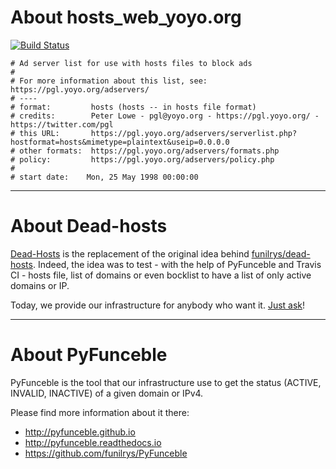 # About hosts_web_yoyo.org

[![Build Status](https://travis-ci.org/dead-hosts/hosts_web_yoyo.org.svg?branch=master)](https://travis-ci.org/dead-hosts/hosts_web_yoyo.org)


```
# Ad server list for use with hosts files to block ads
#
# For more information about this list, see: https://pgl.yoyo.org/adservers/
# ----
# format:         hosts (hosts -- in hosts file format)
# credits:        Peter Lowe - pgl@yoyo.org - https://pgl.yoyo.org/ - https://twitter.com/pgl
# this URL:       https://pgl.yoyo.org/adservers/serverlist.php?hostformat=hosts&mimetype=plaintext&useip=0.0.0.0
# other formats:  https://pgl.yoyo.org/adservers/formats.php
# policy:         https://pgl.yoyo.org/adservers/policy.php
#
# start date:    Mon, 25 May 1998 00:00:00
```

--------------------------------------------------------------------------------

# About Dead-hosts

[Dead-Hosts](https://github.com/dead-hosts) is the replacement of the original idea behind [funilrys/dead-hosts](https://github.com/funilrys/dead-hosts).
Indeed, the idea was to test - with the help of PyFunceble and Travis CI - hosts file, list of domains or even bocklist to have a list of only active domains or IP.

Today, we provide our infrastructure for anybody who want it. [Just ask](https://github.com/dead-hosts/dev-center/issues/new?template=inclusion-request.md)!


--------------------------------------------------------------------------------

# About PyFunceble

PyFunceble is the tool that our infrastructure use to get the status (ACTIVE, INVALID, INACTIVE) of a given domain or IPv4.

Please find more information about it there:

* http://pyfunceble.github.io
* http://pyfunceble.readthedocs.io
* https://github.com/funilrys/PyFunceble

